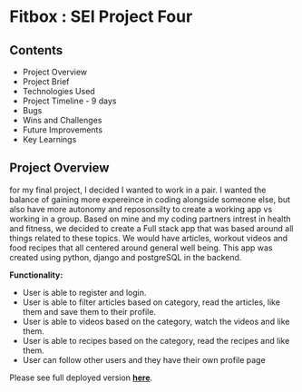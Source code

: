 # Fitbox : SEI Project Four

## Contents

- Project Overview
- Project Brief
- Technologies Used
- Project Timeline - 9 days
- Bugs
- Wins and Challenges
- Future Improvements
- Key Learnings

## Project Overview

for my final project, I decided I wanted to work in a pair. I wanted the balance of gaining more expereince in coding alongside someone else, but also have more autonomy and reposonsilty to create a working app vs working in a group. Based on mine and my coding partners intrest in health and fitness, we decided to create a Full stack app that was based around all things related to these topics. We would have articles, workout videos and food recipes that all centered around general well being. This app was created using python, django and postgreSQL in the backend.

**Functionality:**
- User is able to register and login.
- User is able to filter articles based on category, read the articles, like them and save them to their profile.
- User is able to  videos based on the category, watch the videos and like them.
- User is able to recipes based on the category, read the recipes and like them.
- User can follow other users and they have their own profile page

Please see full deployed version **[here](https://fitbox1.herokuapp.com)**.
